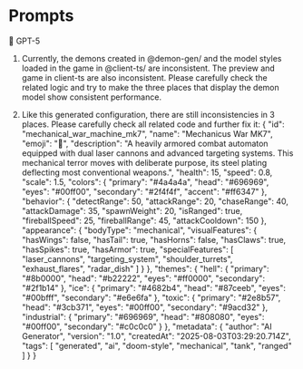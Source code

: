 # Prompts

🧪 GPT-5

1. Currently, the demons created in @demon-gen/ and the model styles loaded in the game in @client-ts/ are inconsistent. The preview and game in client-ts are also inconsistent. Please carefully check the related logic and try to make the three places that display the demon model show consistent performance.

2. Like this generated configuration, there are still inconsistencies in 3 places. Please carefully check all related code and further fix it: {
   "id": "mechanical_war_machine_mk7",
   "name": "Mechanicus War MK7",
   "emoji": "🤖",
   "description": "A heavily armored combat automaton equipped with dual laser cannons and advanced targeting systems. This mechanical terror moves with deliberate purpose, its steel plating deflecting most conventional weapons.",
   "health": 15,
   "speed": 0.8,
   "scale": 1.5,
   "colors": {
   "primary": "#4a4a4a",
   "head": "#696969",
   "eyes": "#00ff00",
   "secondary": "#2f4f4f",
   "accent": "#ff6347"
   },
   "behavior": {
   "detectRange": 50,
   "attackRange": 20,
   "chaseRange": 40,
   "attackDamage": 35,
   "spawnWeight": 20,
   "isRanged": true,
   "fireballSpeed": 25,
   "fireballRange": 45,
   "attackCooldown": 150
   },
   "appearance": {
   "bodyType": "mechanical",
   "visualFeatures": {
   "hasWings": false,
   "hasTail": true,
   "hasHorns": false,
   "hasClaws": true,
   "hasSpikes": true,
   "hasArmor": true,
   "specialFeatures": [
   "laser_cannons",
   "targeting_system",
   "shoulder_turrets",
   "exhaust_flares",
   "radar_dish"
   ]
   }
   },
   "themes": {
   "hell": {
   "primary": "#8b0000",
   "head": "#b22222",
   "eyes": "#ff0000",
   "secondary": "#2f1b14"
   },
   "ice": {
   "primary": "#4682b4",
   "head": "#87ceeb",
   "eyes": "#00bfff",
   "secondary": "#e6e6fa"
   },
   "toxic": {
   "primary": "#2e8b57",
   "head": "#3cb371",
   "eyes": "#00ff00",
   "secondary": "#9acd32"
   },
   "industrial": {
   "primary": "#696969",
   "head": "#808080",
   "eyes": "#00ff00",
   "secondary": "#c0c0c0"
   }
   },
   "metadata": {
   "author": "AI Generator",
   "version": "1.0",
   "createdAt": "2025-08-03T03:29:20.714Z",
   "tags": [
   "generated",
   "ai",
   "doom-style",
   "mechanical",
   "tank",
   "ranged"
   ]
   }
   }
